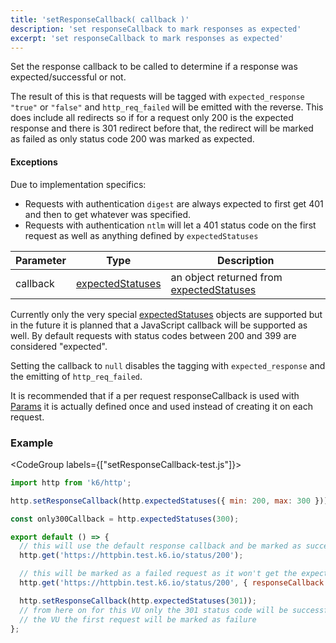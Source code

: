 ```yaml
---
title: 'setResponseCallback( callback )'
description: 'set responseCallback to mark responses as expected'
excerpt: 'set responseCallback to mark responses as expected'
---
```


Set the response callback to be called to determine if a response was expected/successful or not.

The result of this is that requests will be tagged with `expected_response` `"true"` or `"false"` and `http_req_failed` will be emitted with the reverse. This does include all redirects so if for a request only 200 is the expected response and there is 301 redirect before that, the redirect will be marked as failed as only status code 200 was marked as expected.

#### Exceptions

Due to implementation specifics:
- Requests with authentication `digest` are always expected to first get 401 and then to get whatever was specified.
- Requests with authentication `ntlm` will let a 401 status code on the first request as well as anything defined by `expectedStatuses`


| Parameter | Type            | Description                                                      |
| --------- | --------------- | ---------------------------------------------------------------- |
| callback  | [expectedStatuses](/javascript-api/k6-http/expectedstatuses) | an object returned from [expectedStatuses](/javascript-api/k6-http/expectedstatuses) |

Currently only the very special [expectedStatuses](/javascript-api/k6-http/expectedstatuses) objects are supported but in the future it is planned that a JavaScript callback will be supported as well. By default requests with status codes between 200 and 399 are considered "expected".

Setting the callback to `null` disables the tagging with `expected_response` and the emitting of `http_req_failed`.

It is recommended that if a per request responseCallback is used with [Params](/javascript-api/k6-http/params) it is actually defined once and used instead of creating it on each request.

### Example

<CodeGroup labels={["setResponseCallback-test.js"]}>

```javascript
import http from 'k6/http';

http.setResponseCallback(http.expectedStatuses({ min: 200, max: 300 }));

const only300Callback = http.expectedStatuses(300);

export default () => {
  // this will use the default response callback and be marked as successful
  http.get('https://httpbin.test.k6.io/status/200');

  // this will be marked as a failed request as it won't get the expected status code of 300
  http.get('https://httpbin.test.k6.io/status/200', { responseCallback: only300Callback });

  http.setResponseCallback(http.expectedStatuses(301));
  // from here on for this VU only the 301 status code will be successful so on the next iteration of
  // the VU the first request will be marked as failure
};
```

</CodeGroup>
